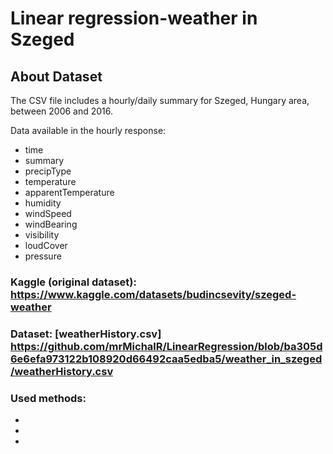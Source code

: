 # Linear regression-weather in Szeged

## **About Dataset**

The CSV file includes a hourly/daily summary for Szeged, Hungary area, between 2006 and 2016.

Data available in the hourly response:
- time
- summary
- precipType
- temperature
- apparentTemperature
- humidity
- windSpeed
- windBearing
- visibility
- loudCover
- pressure

### Kaggle (original dataset): https://www.kaggle.com/datasets/budincsevity/szeged-weather

### Dataset: [weatherHistory.csv] https://github.com/mrMichalR/LinearRegression/blob/ba305d6e6efa973122b108920d66492caa5edba5/weather_in_szeged/weatherHistory.csv


### Used methods:
- 
- 
- 
